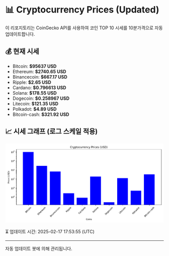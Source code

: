 
# 📊 Cryptocurrency Prices (Updated)

이 리포지토리는 CoinGecko API를 사용하여 코인 TOP 10 시세를 10분가격으로 자동 업데이트합니다.

## 💰 현재 시세
- Bitcoin: **$95637 USD**
- Ethereum: **$2740.65 USD**
- Binancecoin: **$667.17 USD**
- Ripple: **$2.65 USD**
- Cardano: **$0.796613 USD**
- Solana: **$178.55 USD**
- Dogecoin: **$0.258967 USD**
- Litecoin: **$121.35 USD**
- Polkadot: **$4.89 USD**
- Bitcoin-cash: **$321.92 USD**

## 📈 시세 그래프 (로그 스케일 적용)
![Crypto Prices](crypto_prices.png)

⏳ 업데이트 시간: 2025-02-17 17:53:55 (UTC)

---
자동 업데이트 봇에 의해 관리됩니다.
